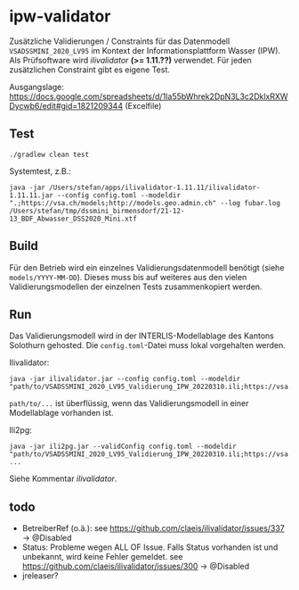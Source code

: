 # ipw-validator

Zusätzliche Validierungen / Constraints für das Datenmodell `VSADSSMINI_2020_LV95` im Kontext der Informationsplattform Wasser (IPW). Als Prüfsoftware wird _ilivalidator_ **(>= 1.11.??)** verwendet. Für jeden zusätzlichen Constraint gibt es eigene Test. 

Ausgangslage: https://docs.google.com/spreadsheets/d/1Ia55bWhrek2DpN3L3c2DklxRXWDycwb6/edit#gid=1821209344 (Excelfile)

## Test
```
./gradlew clean test
```

Systemtest, z.B.:

```
java -jar /Users/stefan/apps/ilivalidator-1.11.11/ilivalidator-1.11.11.jar --config config.toml --modeldir ".;https://vsa.ch/models;http://models.geo.admin.ch" --log fubar.log /Users/stefan/tmp/dssmini_birmensdorf/21-12-13_BDF_Abwasser_DSS2020_Mini.xtf
```

## Build
Für den Betrieb wird ein einzelnes Validierungsdatenmodell benötigt (siehe `models/YYYY-MM-DD`). Dieses muss bis auf weiteres aus den vielen Validierungsmodellen der einzelnen Tests zusammenkopiert werden.

## Run

Das Validierungsmodell wird in der INTERLIS-Modellablage des Kantons Solothurn gehosted. Die `config.toml`-Datei muss lokal vorgehalten werden.

Ilivalidator:
```
java -jar ilivalidator.jar --config config.toml --modeldir "path/to/VSADSSMINI_2020_LV95_Validierung_IPW_20220310.ili;https://vsa.ch/models;http://models.geo.admin.ch"
```

`path/to/...` ist überflüssig, wenn das Validierungsmodell in einer Modellablage vorhanden ist.

Ili2pg:
```
java -jar ili2pg.jar --validConfig config.toml --modeldir "path/to/VSADSSMINI_2020_LV95_Validierung_IPW_20220310.ili;https://vsa.ch/models;http://models.geo.admin.ch" ...
```
Siehe Kommentar _ilivalidator_.


## todo
- BetreiberRef (o.ä.): see https://github.com/claeis/ilivalidator/issues/337 -> @Disabled
- Status: Probleme wegen ALL OF Issue. Falls Status vorhanden ist und unbekannt, wird keine Fehler gemeldet. see https://github.com/claeis/ilivalidator/issues/300 -> @Disabled
- jreleaser?
